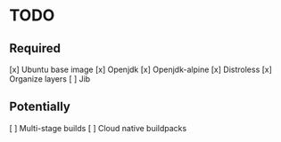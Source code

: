# TODO

## Required

[x] Ubuntu base image
[x] Openjdk
[x] Openjdk-alpine
[x] Distroless
[x] Organize layers
[ ] Jib

## Potentially

[ ] Multi-stage builds
[ ] Cloud native buildpacks
